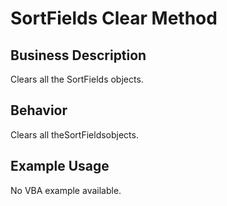 # SortFields Clear Method

## Business Description
Clears all the SortFields objects.

## Behavior
Clears all theSortFieldsobjects.

## Example Usage
No VBA example available.
